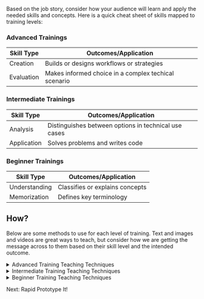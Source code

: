 Based on the job story, consider how your audience will learn and apply the needed skills and concepts. Here is a quick cheat sheet of skills mapped to training levels:

### Advanced Trainings
| Skill Type | Outcomes/Application|
|--------------|---------------------|
|Creation  |  Builds or designs workflows or strategies|
|Evaluation | Makes informed choice in a complex techical scenario|

### Intermediate Trainings
| Skill Type | Outcomes/Application|
|--------------|---------------------|
| Analysis| Distinguishes between options in technical use cases|
| Application| Solves problems and writes code|

### Beginner Trainings
| Skill Type | Outcomes/Application|
|--------------|---------------------|
|Understanding| Classifies or explains concepts|
|Memorization| Defines key terminology|

## How?
Below are some methods to use for each level of training. Text and images and videos are great ways to teach, but consider how we are getting the message across to them based on their skill level and the intended outcome.

<details>
<summary>Advanced Training Teaching Techniques</summary>

* Labs
* Capstone projects
* Virtual machines with testing
* Pair programming
* Student-run demos
* Mock environments
</details>

<details>
<summary>Intermediate Training Teaching Techniques</summary>

* Labs
* Scenario based quizzes
* Open-ended quiz questions
* Branching scenarios
* Demos to watch
* Code test
</details>

<details>
<summary>Beginner Training Teaching Techniques</summary>

* Demos
* Procedural text
* Repetition (video, imagery, text)
* Simple code boxes
* Diagrams and images
* Quizzes
</details>

Next: Rapid Prototype It!
